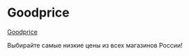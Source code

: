 # Goodprice

[Goodprice](https://mygoodprice.herokuapp.com/)

Выбирайте самые низкие цены из всех магазинов России!

